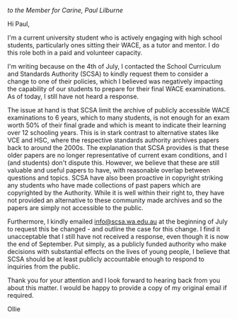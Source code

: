 _to the Member for Carine, Paul Lilburne_

Hi Paul,

I'm a current university student who is actively engaging with high school students, particularly ones sitting their WACE, as a tutor and mentor. I do this role both in a paid and volunteer capacity.

I'm writing because on the 4th of July, I contacted the School Curriculum and Standards Authority (SCSA) to kindly request them to consider a change to one of their policies, which I believed was negatively impacting the capability of our students to prepare for their final WACE examinations. As of today, I still have not heard a response.

The issue at hand is that SCSA limit the archive of publicly accessible WACE examinations to 6 years, which to many students, is not enough for an exam worth 50% of their final grade and which is meant to indicate their learning over 12 schooling years. This is in stark contrast  to alternative states like VCE and HSC, where the respective standards authority archives papers back to around the 2000s. The explanation that SCSA provides is that these older papers are no longer representative of current exam conditions, and I (and students) don't dispute this. However, we believe that these are still valuable and useful papers to have, with reasonable overlap between questions and topics.
SCSA have also been proactive in copyright striking any students who have made collections of past papers which are copyrighted by the Authority. While it is well within their right to, they have not provided an alternative to these community made archives and so the papers are simply not accessible to the public.

Furthermore, I kindly emailed info@scsa.wa.edu.au at the beginning of July to request this be changed - and outline the case for this change. I find it unacceptable that I still have not received a response, even though it is now the end of September. Put simply, as a publicly funded authority who make decisions with substantial effects on the lives of young people, I believe that SCSA should be at least publicly accountable enough to respond to inquiries from the public.

Thank you for your attention and I look forward to hearing back from you about this matter. I would be happy to provide a copy of my original email if required.

Ollie

